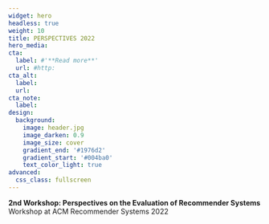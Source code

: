 ```yaml
---
widget: hero
headless: true
weight: 10
title: PERSPECTIVES 2022
hero_media: 
cta:
  label: #'**Read more**'
  url: #http:
cta_alt:
  label: 
  url: 
cta_note:
  label: 
design:
  background:
    image: header.jpg
    image_darken: 0.9
    image_size: cover
    gradient_end: '#1976d2'
    gradient_start: '#004ba0'
    text_color_light: true
advanced:
  css_class: fullscreen
---
```


**2nd Workshop: Perspectives on the Evaluation of Recommender Systems**  
Workshop at ACM Recommender Systems 2022

